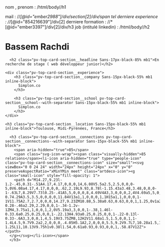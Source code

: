nom , prenom   :  /html/body//h1

mail  :     //*[@id="ember2988"]/div/section[2]/div/span
tel
derniere experience  : //*[@id="854216639"]/div[2]
derniere formation   : //*[@id="ember3397"]/div[2]/div/h3
job (intitulé linkedin)   : /html/body//h2
<div class="pv-top-card-section__information mt3">
	<h1 class="pv-top-card-section__name Sans-26px-black-85% mb1">Bassem Rachdi</h1>

      <h2 class="pv-top-card-section__headline Sans-17px-black-85% mb1">En recherche de stage ( web développeur junior)</h2>

    <div class="pv-top-card-section__experience">
        <h3 class="pv-top-card-section__company Sans-15px-black-55% mb1 inline-block">
          Simplon.co
        </h3>

        <h3 class="pv-top-card-section__school pv-top-card-section__school--with-separator Sans-15px-black-55% mb1 inline-block">
          Simplon.co
        </h3>
    </div>

    <h3 class="pv-top-card-section__location Sans-15px-black-55% mb1 inline-block">Toulouse, Midi-Pyrénées, France</h3>

      <h3 class="pv-top-card-section__connections pv-top-card-section__connections--with-separator Sans-15px-black-55% mb1 inline-block">
        <span aria-hidden="true">85</span>
        <span class="svg-icon-wrap"><span class="visually-hidden">85 relations</span><li-icon aria-hidden="true" type="people-icon" class="pv-top-card-section__connections-icon" size="small"><svg viewBox="0 0 24 24" width="24px" height="24px" x="0" y="0" preserveAspectRatio="xMinYMin meet" class="artdeco-icon"><g class="small-icon" style="fill-opacity: 1">
        <path d="M14.27,9.23l-1.2-.45,0.31-.51A4.17,4.17,0,0,0,14,6.08V5.5a2.5,2.5,0,0,0-5,0V6.08a4.17,4.17,0,0,0,.62,2.19L9.93,8.78l-1.15.43a3.48,3.48,0,0,0-1-.63L7,8.29V7.73l0.25-.41A5,5,0,0,0,8,4.69V4A3,3,0,0,0,2,4V4.69a5,5,0,0,0,.75,2.63L3,7.73V8.29l-0.74.29A3.5,3.5,0,0,0,0,11.84V13a1,1,0,0,0,1,1H15a1,1,0,0,0,1-1V11.75A2.7,2.7,0,0,0,14.27,9.23ZM10.88,5.38a0.63,0.63,0,0,1,1.25,0v1a2.29,2.29,0,0,1-.34,1.2L11.5,8l-0.28-.46a2.29,2.29,0,0,1-.34-1.2v-1ZM4,3.75a1,1,0,0,1,2,0V5.19a3,3,0,0,1-.38,1.46l-0.33.6a0.25,0.25,0,0,1-.22.13H4.93a0.25,0.25,0,0,1-.22-0.13l-0.33-.6A3,3,0,0,1,4,5.19V3.75ZM8,12H2V11.68a1.5,1.5,0,0,1,1-1.4L4.5,9.7V9.2a2,2,0,0,0,.4.05H5.1A2,2,0,0,0,5.5,9.2V9.7L7,10.28a1.5,1.5,0,0,1,1,1.4V12Zm6.13,0H10V11.84a3.48,3.48,0,0,0-.24-1.25L11,10.13V9.75h1v0.38l1.54,0.61a0.93,0.93,0,0,1,.58.87V12Z"></path>
      </g></svg></li-icon></span>
      </h3>
  </div>
